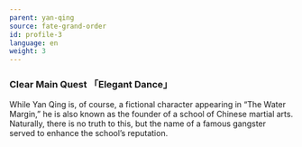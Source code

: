 ```yaml
---
parent: yan-qing
source: fate-grand-order
id: profile-3
language: en
weight: 3
---
```


### Clear Main Quest 「Elegant Dance」

While Yan Qing is, of course, a fictional character appearing in “The Water Margin,” he is also known as the founder of a school of Chinese martial arts.
Naturally, there is no truth to this, but the name of a famous gangster served to enhance the school’s reputation.
